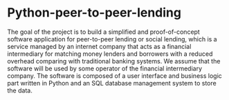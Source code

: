 # Python-peer-to-peer-lending
The goal of the project is to build a simplified and proof-of-concept software application for peer-to-peer lending or social lending, which is a service managed by an internet company that acts as a financial intermediary for matching money lenders and borrowers with a reduced overhead comparing with traditional banking systems. We assume that the software will be used by some operator of the financial intermediary company. The software is composed of a user interface and business logic part written in Python and an SQL database management system to store the data.
